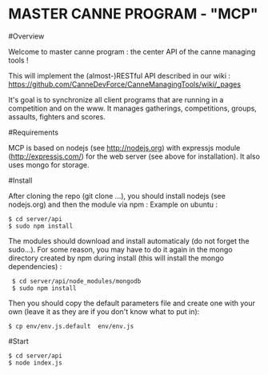 MASTER CANNE PROGRAM - "MCP"
============================

#Overview

Welcome to master canne program : the center API of the canne managing tools  !

This will implement the (almost-)RESTful API described in our wiki : https://github.com/CanneDevForce/CanneManagingTools/wiki/_pages

It's goal is to synchronize all client programs that are running in a competition and on the www.
It manages gatherings, competitions, groups, assaults, fighters and scores.

#Requirements

MCP is based on nodejs (see http://nodejs.org) with expressjs module (http://expressjs.com/) for the web server (see above for installation). It also uses mongo for storage.

#Install

After cloning the repo (git clone ...), you should install nodejs (see nodejs.org) and then the module via npm :
Example on ubuntu :

``` 
$ cd server/api
$ sudo npm install 

```

The modules should download and install automaticaly (do not forget the sudo...). For some reason, you may have to do it again in the mongo directory created by npm during install (this will install the mongo dependencies) : 

```
 $ cd server/api/node_modules/mongodb
 $ sudo npm install
``` 

Then you should copy the default parameters file and create one with your own (leave it as they are if you don't know what to put in):

```
$ cp env/env.js.default  env/env.js
```

#Start
```
$ cd server/api
$ node index.js
```




